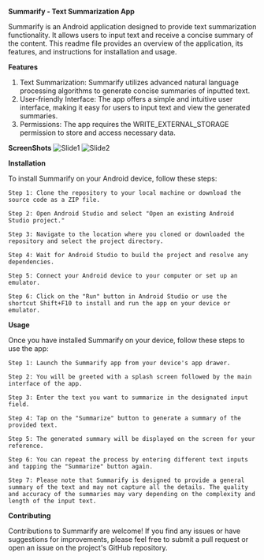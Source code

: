 **Summarify - Text Summarization App**

Summarify is an Android application designed to provide text summarization functionality. 
It allows users to input text and receive a concise summary of the content. This readme file provides an overview of the application, its features, and instructions for installation and usage.

**Features**

1) Text Summarization: Summarify utilizes advanced natural language processing algorithms to generate concise summaries of inputted text.
2) User-friendly Interface: The app offers a simple and intuitive user interface, making it easy for users to input text and view the generated summaries.
3) Permissions: The app requires the WRITE_EXTERNAL_STORAGE permission to store and access necessary data.

**ScreenShots**
![Slide1](https://github.com/Shashankappu/summarify/assets/50190738/fdcbf8bb-097f-4b0a-a1c0-4743cc60f64e)
![Slide2](https://github.com/Shashankappu/summarify/assets/50190738/d30f7047-f803-4fd0-8ab6-aa05fa0c5143)


**Installation**

To install Summarify on your Android device, follow these steps:

    Step 1: Clone the repository to your local machine or download the source code as a ZIP file.

    Step 2: Open Android Studio and select "Open an existing Android Studio project."

    Step 3: Navigate to the location where you cloned or downloaded the repository and select the project directory.
  
    Step 4: Wait for Android Studio to build the project and resolve any dependencies.
  
    Step 5: Connect your Android device to your computer or set up an emulator.
  
    Step 6: Click on the "Run" button in Android Studio or use the shortcut Shift+F10 to install and run the app on your device or emulator.

**Usage**

Once you have installed Summarify on your device, follow these steps to use the app:

    Step 1: Launch the Summarify app from your device's app drawer.
  
    Step 2: You will be greeted with a splash screen followed by the main interface of the app.
  
    Step 3: Enter the text you want to summarize in the designated input field.
  
    Step 4: Tap on the "Summarize" button to generate a summary of the provided text.
  
    Step 5: The generated summary will be displayed on the screen for your reference.
  
    Step 6: You can repeat the process by entering different text inputs and tapping the "Summarize" button again.
  
    Step 7: Please note that Summarify is designed to provide a general summary of the text and may not capture all the details. The quality and accuracy of the summaries may vary depending on the complexity and length of the input text.


**Contributing**

Contributions to Summarify are welcome! If you find any issues or have suggestions for improvements, please feel free to submit a pull request or open an issue on the project's GitHub repository.
